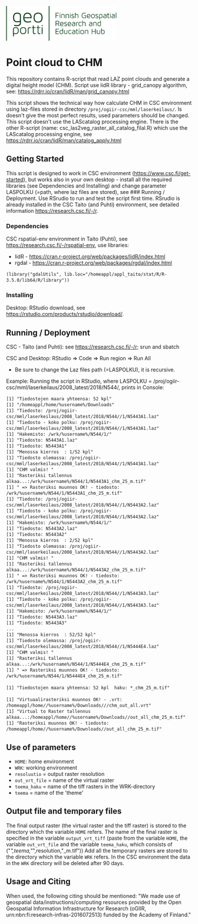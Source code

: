 <img src="https://github.com/geoportti/Logos/blob/master/geoportti_logo_300px.png">

# Point cloud to CHM

This repository contains R-script that read LAZ point clouds and generate a digital height model (CHM). Script use lidR library - grid_canopy algorithm, see: https://rdrr.io/cran/lidR/man/grid_canopy.html

This script shows the technical way how calculate CHM in CSC environment using laz-files stored in directory `/proj/ogiir-csc/mml/laserkeilaus/`. Is doesn't give the most perfect results, used parameters should be changed. 
This script doesn't use the LAScatalog processing engine. There is the other R-script (name: csc_las2veg_raster_all_catalog_filal.R) which use the LAScatalog processing engine, see https://rdrr.io/cran/lidR/man/catalog_apply.html

## Getting Started

This script is designed to work in CSC environment (https://www.csc.fi/get-started), but works also in your own desktop -  install all the required libraries (see Dependencies and Installing) and change parameter LASPOLKU (=path, where laz files are stored), see ### Running / Deployment.
Use RSrudio to run and test the script first time. RSrudio is already installed in the CSC Taito (and Puhti) environment, see detailed information https://research.csc.fi/-/r.

### Dependencies

CSC rspatial-env environment in Taito (Puhti), see https://research.csc.fi/-/rspatial-env, use libraries:
- lidR - https://cran.r-project.org/web/packages/lidR/index.html
- rgdal - https://cran.r-project.org/web/packages/rgdal/index.html
```
(library("gdalUtils", lib.loc="/homeappl/appl_taito/stat/R/R-3.5.0/lib64/R/library"))
```

### Installing

Desktop: RStudio download, see https://rstudio.com/products/rstudio/download/.

## Running / Deployment

CSC - Taito (and Puhti): see https://research.csc.fi/-/r; srun and sbatch

CSC and Desktop: RStudio => Code => Run region => Run All 
- Be sure to change the Laz files path (=LASPOLKU), it is recursive.

Example: Running the script in RStudio, where LASPOLKU = /proj/ogiir-csc/mml/laserkeilaus/2008_latest/2018/N544/, prints in Console:

    [1] "Tiedostojen maara yhteensa: 52 kpl"
    [1] "/homeappl/home/%username%/Downloads"
    [1] "Tiedosto: /proj/ogiir-csc/mml/laserkeilaus/2008_latest/2018/N544//1/N5443A1.laz"
    [1] "Tiedosto - koko polku: /proj/ogiir-csc/mml/laserkeilaus/2008_latest/2018/N544//1/N5443A1.laz"
    [1] "Hakemisto: /wrk/%username%/N544/1/"
    [1] "Tiedosto: N5443A1.laz"
    [1] "Tiedosto: N5443A1"
    [1] "Menossa kierros  : 1/52 kpl"
    [1] "Tiedosto olemassa: /proj/ogiir-csc/mml/laserkeilaus/2008_latest/2018/N544//1/N5443A1.laz"
    [1] "CHM valmis! "
    [1] "Rasteriksi tallennus alkaa...:/wrk/%username%/N544/1/N5443A1_chm_25_m.tif"
    [1] " => Rasteriksi muunnos OK! - tiedosto: /wrk/%username%/N544/1/N5443A1_chm_25_m.tif"
    [1] "Tiedosto: /proj/ogiir-csc/mml/laserkeilaus/2008_latest/2018/N544//1/N5443A2.laz"
    [1] "Tiedosto - koko polku: /proj/ogiir-csc/mml/laserkeilaus/2008_latest/2018/N544//1/N5443A2.laz"
    [1] "Hakemisto: /wrk/%username%/N544/1/"
    [1] "Tiedosto: N5443A2.laz"
    [1] "Tiedosto: N5443A2"
    [1] "Menossa kierros  : 2/52 kpl"
    [1] "Tiedosto olemassa: /proj/ogiir-csc/mml/laserkeilaus/2008_latest/2018/N544//1/N5443A2.laz"
    [1] "CHM valmis! "
    [1] "Rasteriksi tallennus alkaa...:/wrk/%username%/N544/1/N5443A2_chm_25_m.tif"
    [1] " => Rasteriksi muunnos OK! - tiedosto: /wrk/%username%/N544/1/N5443A2_chm_25_m.tif"
    [1] "Tiedosto: /proj/ogiir-csc/mml/laserkeilaus/2008_latest/2018/N544//1/N5443A3.laz"
    [1] "Tiedosto - koko polku: /proj/ogiir-csc/mml/laserkeilaus/2008_latest/2018/N544//1/N5443A3.laz"
    [1] "Hakemisto: /wrk/%username%/N544/1/"
    [1] "Tiedosto: N5443A3.laz"
    [1] "Tiedosto: N5443A3"
    ...
    [1] "Menossa kierros  : 52/52 kpl"
    [1] "Tiedosto olemassa: /proj/ogiir-csc/mml/laserkeilaus/2008_latest/2018/N544//1/N5444E4.laz"
    [1] "CHM valmis! "
    [1] "Rasteriksi tallennus alkaa...:/wrk/%username%/N544/1/N5444E4_chm_25_m.tif"
    [1] " => Rasteriksi muunnos OK! - tiedosto: /wrk/%username%/N544/1/N5444E4_chm_25_m.tif"

    [1] "Tiedostojen maara yhteensa: 52 kpl  haku: *_chm_25_m.tif"

    [1] "Virtuaalirasteriksi muunnos OK! - .vrt: /homeappl/home//%username%/Downloads///chm_out_all.vrt"
    [1] "Virtual to Raster tallennus alkaa...:/homeappl/home//%username%/Downloads//out_all_chm_25_m.tif"
    [1] "Rasteriksi muunnos OK! - tiedosto: /homeappl/home//%username%/Downloads//out_all_chm_25_m.tif"

## Use of parameters

- `HOME`: home environment
- `WRK`: working environment
- `resoluutio` = output raster resolution
- `out_vrt_file` = name of the virtual raster
- `teema_haku` = name of the tiff rasters in the WRK-directory
- `teema` = name of the 'theme'

## Output file and temporary files

The final output raster (the virtual raster and the tiff raster) is stored to the directory which the variable `HOME` refers. The name of the final raster is specified in the variable `output_vrt_tiff` (paste from the variable `HOME`, the variable `out_vrt_file` and the variable `teema_haku`, which consists of ("_",teema,"_",resolution,"_m.tif"))
Add all the temporary rasters are stored to the directory which the variable `WRK` refers. In the CSC environment the data in the `WRK` directory will be deleted after 90 days.

## Usage and Citing

When used, the following citing should be mentioned: "We made use of geospatial
data/instructions/computing resources provided by the Open Geospatial
Information Infrastructure for Research (oGIIR,
urn:nbn:fi:research-infras-2016072513) funded by the Academy of Finland."



